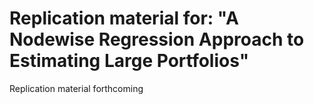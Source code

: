 # Replication material for: "A Nodewise Regression Approach to Estimating Large Portfolios"

Replication material forthcoming
